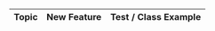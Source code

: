 | Topic                           | New Feature                                                                                       | Test / Class Example                                               |
|---------------------------------|---------------------------------------------------------------------------------------------------|--------------------------------------------------------------------|